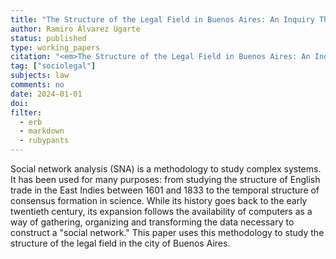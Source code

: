 ```yaml
---
title: "The Structure of the Legal Field in Buenos Aires: An Inquiry Through Social Networks Analysis"
author: Ramiro Álvarez Ugarte
status: published
type: working_papers
citation: "<em>The Structure of the Legal Field in Buenos Aires: An Inquiry Through Social Networks Analysis</em> (Working paper)"
tag: ["sociolegal"]
subjects: law
comments: no
date: 2024-01-01
doi: 
filter:
  - erb
  - markdown
  - rubypants
---
```


Social network analysis (SNA) is a methodology to study complex systems. It has been used for many purposes: from studying the structure of English trade in the East Indies between 1601 and 1833 to the temporal structure of consensus formation in science. While its history goes back to the early twentieth century, its expansion follows the availability of computers as a way of gathering, organizing and transforming the data necessary to construct a "social network." This paper uses this methodology to study the structure of the legal field in the city of Buenos Aires. 

